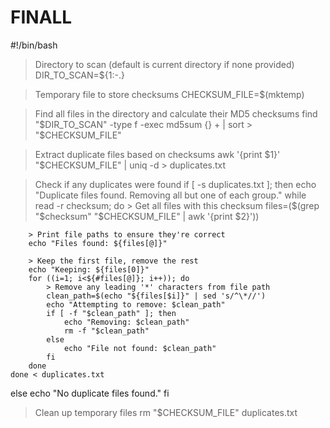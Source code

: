 # FINALL
#!/bin/bash

> Directory to scan (default is current directory if none provided)
DIR_TO_SCAN=${1:-.}

> Temporary file to store checksums
CHECKSUM_FILE=$(mktemp)

> Find all files in the directory and calculate their MD5 checksums
find "$DIR_TO_SCAN" -type f -exec md5sum {} + | sort > "$CHECKSUM_FILE"

> Extract duplicate files based on checksums
awk '{print $1}' "$CHECKSUM_FILE" | uniq -d > duplicates.txt

> Check if any duplicates were found
if [ -s duplicates.txt ]; then
    echo "Duplicate files found. Removing all but one of each group."
    while read -r checksum; do
        > Get all files with this checksum
        files=($(grep "$checksum" "$CHECKSUM_FILE" | awk '{print $2}'))

        > Print file paths to ensure they're correct
        echo "Files found: ${files[@]}"
        
        > Keep the first file, remove the rest
        echo "Keeping: ${files[0]}"
        for ((i=1; i<${#files[@]}; i++)); do
            > Remove any leading '*' characters from file path
            clean_path=$(echo "${files[$i]}" | sed 's/^\*//')
            echo "Attempting to remove: $clean_path"
            if [ -f "$clean_path" ]; then
                echo "Removing: $clean_path"
                rm -f "$clean_path"
            else
                echo "File not found: $clean_path"
            fi
        done
    done < duplicates.txt
else
    echo "No duplicate files found."
fi

> Clean up temporary files
rm "$CHECKSUM_FILE" duplicates.txt
